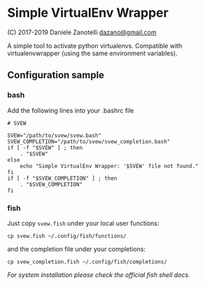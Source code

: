 # Simple VirtualEnv Wrapper #

(C) 2017-2019 Daniele Zanotelli
    dazano@gmail.com

A simple tool to activate python virtualenvs. Compatible with virtualenvwrapper
(using the same environment variables).


## Configuration sample ##

### bash

Add the following lines into your .bashrc file

```
# SVEW

SVEW="/path/to/svew/svew.bash"
SVEW_COMPLETION="/path/to/svew/svew_completion.bash"
if [ -f "$SVEW" ] ; then
    . "$SVEW"
else
    echo "Simple VirtualEnv Wrapper: '$SVEW' file not found."
fi
if [ -f "$SVEW_COMPLETION" ] ; then
    . "$SVEW_COMPLETION"
fi
```



### fish

Just copy `svew.fish` under your local user functions:

```
cp svew.fish ~/.config/fish/functions/
```

and the completion file under your completions:

```
cp svew_completion.fish ~/.config/fish/completions/
```

*For system installation please check the official fish shell docs.*
